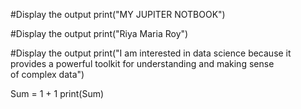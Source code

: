 #Display the output
print("MY JUPITER NOTBOOK")

#Display the output
print("Riya Maria Roy")

#Display the output
print("I am interested in data science because it provides a powerful toolkit for understanding and making sense of complex data")

Sum = 1 + 1
print(Sum)
